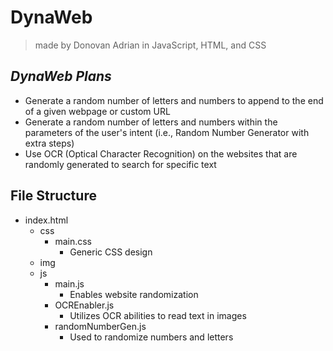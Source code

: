 # DynaWeb
> made by Donovan Adrian in JavaScript, HTML, and CSS

## ***DynaWeb Plans***
- Generate a random number of letters and numbers to append to the end of a given webpage or custom URL
- Generate a random number of letters and numbers within the parameters of the user's intent (i.e., Random Number Generator with extra steps)
- Use OCR (Optical Character Recognition) on the websites that are randomly generated to search for specific text

## File Structure
- index.html
  - css
    - main.css
      - Generic CSS design
  - img
  - js
    - main.js
      - Enables website randomization
    - OCREnabler.js
      - Utilizes OCR abilities to read text in images
    - randomNumberGen.js
      - Used to randomize numbers and letters
